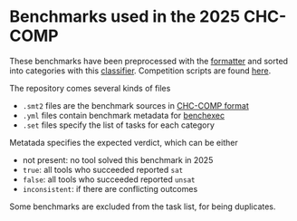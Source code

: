 # Benchmarks used in the 2025 CHC-COMP

These benchmarks have been preprocessed with
the [formatter](https://github.com/chc-comp/scripts/tree/master/format)
and sorted into categories with this
[classifier](https://github.com/chc-comp/scripts/tree/master/format).
Competition scripts are found
[here](https://github.com/chc-comp/chc-comp25-scripts).

The repository comes several kinds of files
- `.smt2` files are the benchmark sources in [CHC-COMP format](https://chc-comp.github.io/format.html)
- `.yml` files contain benchmark metadata for [benchexec](https://github.com/sosy-lab/benchexec)
- `.set` files specify the list of tasks for each category

Metatada specifies the expected verdict, which can be either
- not present: no tool solved this benchmark in 2025
- `true`: all tools who succeeded reported `sat`
- `false`: all tools who succeeded reported `unsat`
- `inconsistent`: if there are conflicting outcomes

Some benchmarks are excluded from the task list, for being duplicates.
